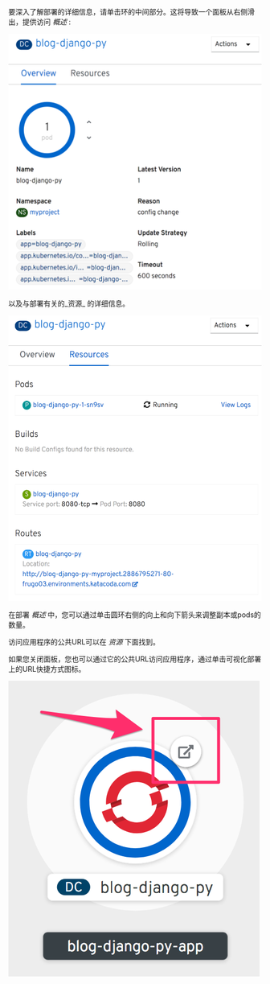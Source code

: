 要深入了解部署的详细信息，请单击环的中间部分。这将导致一个面板从右侧滑出，提供访问 _概述_ :

![Deployment Overview](../../assets/introduction/deploying-images-44/03-deployment-overview.png)

以及与部署有关的_资源_ 的详细信息。

![Deployment Resources](../../assets/introduction/deploying-images-44/03-deployment-resources.png)

在部署 _概述_ 中，您可以通过单击圆环右侧的向上和向下箭头来调整副本或pods的数量。

访问应用程序的公共URL可以在 _资源_ 下面找到。

如果您关闭面板，您也可以通过它的公共URL访问应用程序，通过单击可视化部署上的URL快捷方式图标。

![URL Shortcut Icon](../../assets/introduction/deploying-images-44/03-url-shortcut-icon.png)